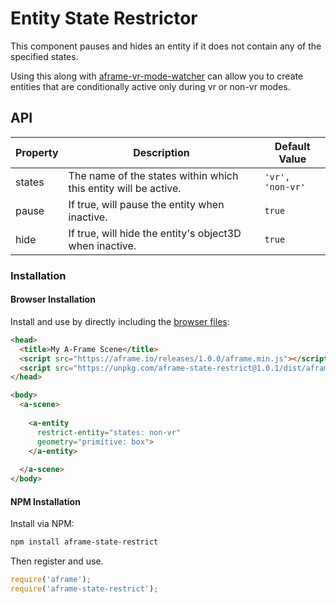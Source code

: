 # Entity State Restrictor

This component pauses and hides an entity if it does not contain any of the specified states.

Using this along with [aframe-vr-mode-watcher](https://github.com/Eolu/aframe-vr-mode-watcher) can allow you to create entities that are conditionally active only during vr or non-vr modes.

## API

| Property | Description | Default Value |
| -------- | ----------- | ------------- |
| states | The name of the states within which this entity will be active. | `'vr', 'non-vr'` |
| pause | If true, will pause the entity when inactive.  | `true` |
| hide | If true, will hide the entity's object3D when inactive.  | `true` |

### Installation

#### Browser Installation

Install and use by directly including the [browser files](dist):

```html
<head>
  <title>My A-Frame Scene</title>
  <script src="https://aframe.io/releases/1.0.0/aframe.min.js"></script>
  <script src="https://unpkg.com/aframe-state-restrict@1.0.1/dist/aframe-state-restrict.min.js"></script>
</head>

<body>
  <a-scene>
    
    <a-entity
      restrict-entity="states: non-vr"
      geometry="primitive: box">
    </a-entity>
    
  </a-scene>
</body>
```

#### NPM Installation

Install via NPM:

```bash
npm install aframe-state-restrict
```

Then register and use.

```js
require('aframe');
require('aframe-state-restrict');
```
